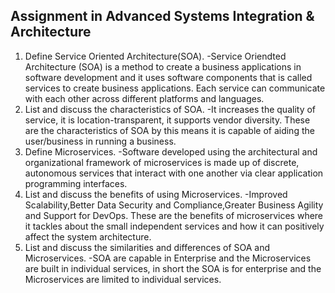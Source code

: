 ## Assignment in Advanced Systems Integration & Architecture
1. Define Service Oriented Architecture(SOA).
   -Service Oriendted Architecture (SOA) is a method to create a business applications in software development and it uses software components that is called services to create business applications. Each service can communicate with each other across different platforms and languages.
2. List and discuss the characteristics of SOA.
   -It increases the quality of service, it is location-transparent, it supports vendor diversity. These are the characteristics of SOA by this means it is capable of aiding the user/business in running a business.
3. Define Microservices.
   -Software developed using the architectural and organizational framework of microservices is made up of discrete, autonomous services that interact with one another via clear application programming interfaces.
4. List and discuss the benefits of using Microservices.
   -Improved Scalability,Better Data Security and Compliance,Greater Business Agility and Support for DevOps. These are the benefits of microservices where it tackles about the small independent services and how it can positively affect the system architecture.
5. List and discuss the similarities and differences of SOA and Microservices.
   -SOA are capable in Enterprise and the Microservices are built in individual services, in short the SOA is for enterprise and the Microservices are limited to individual services.